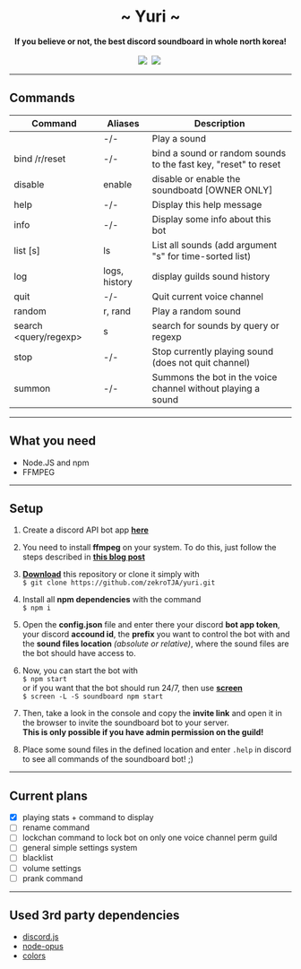 <div align="center">
     <h1>~ Yuri ~</h1>
     <strong>If you believe or not, the best discord soundboard in whole north korea!</strong><br><br>
     <a href="" ><img src="https://img.shields.io/github/commit-activity/y/zekroTJA/yuri.svg" /></a>&nbsp;
     <a href="" ><img src="https://img.shields.io/github/languages/top/zekroTJA/yuri.svg" /></a>&nbsp;
</div>

---

## Commands

**Command** | **Aliases** | **Description**                                                      
|----|----|----|                                                                                 
| <sound> | -/- | Play a sound |                                                                 
| bind <sound>/r/reset | -/- | bind a sound or random sounds to the fast key, "reset" to reset | 
| disable | enable | disable or enable the soundboatd [OWNER ONLY] |                             
| help | -/- | Display this help message |                                                       
| info | -/- | Display some info about this bot |                                                
| list [s] | ls | List all sounds (add argument "s" for time-sorted list) |                      
| log | logs, history | display guilds sound history |                                           
| quit | -/- | Quit current voice channel |                                                      
| random | r, rand | Play a random sound |                                                       
| search <query/regexp> | s | search for sounds by query or regexp |                             
| stop | -/- | Stop currently playing sound (does not quit channel) |                            
| summon | -/- | Summons the bot in the voice channel without playing a sound |

---

## What you need

- Node.JS and npm
- FFMPEG

---

## Setup

1. Create a discord API bot app **[here](http://discordapp.com/developers/applications/me)**


2. You need to install **ffmpeg** on your system. To do this, just follow the steps described in [**this blog post**](https://superuser.com/questions/286675/how-to-install-ffmpeg-on-debian#865744)


3. **[Download](https://github.com/zekroTJA/yuri/archive/master.zip)** this repository or clone it simply with<br>
`$ git clone https://github.com/zekroTJA/yuri.git`


4. Install all **npm dependencies** with the command<br>
`$ npm i`


5. Open the **config.json** file and enter there your discord **bot app token**, your discord **accound id**, the **prefix** you want to control the bot with and the **sound files location** *(absolute or relative)*, where the sound files are the bot should have access to.


6. Now, you can start the bot with<br>
`$ npm start`<br>
or if you want that the bot should run 24/7, then use [**screen**](https://linux.die.net/man/1/screen)<br>
`$ screen -L -S soundboard npm start`


7. Then, take a look in the console and copy the **invite link** and open it in the browser to invite the soundboard bot to your server.<br>
**This is only possible if you have admin permission on the guild!**


8. Place some sound files in the defined location and enter `.help` in discord to see all commands of the soundboard bot! ;)                  


---

## Current plans

- [x] playing stats + command to display
- [ ] rename command
- [ ] lockchan command to lock bot on only one voice channel perm guild
- [ ] general simple settings system
- [ ] blacklist
- [ ] volume settings
- [ ] prank command

---

## Used 3rd party dependencies

- [discord.js](https://github.com/hydrabolt/discord.js)
- [node-opus](https://github.com/Rantanen/node-opus)
- [colors](https://github.com/Marak/colors.js)
